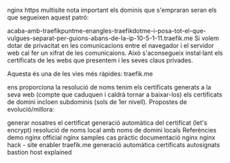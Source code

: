 nginx https multisite
nota important
els dominis que s'empraran seran els que segueixen aquest patró:

acaba-amb-traefikpuntme-enangles-traefikdotme-i-posa-tot-el-que-vulgues-separat-per-guions-abans-de-la-ip-10-5-1-11.traefik.me
Si volem dotar de privacitat en les comunicacions entre el navegador i el servidor web cal fer un xifrat de les comunicaions. Això s'aconsegueix instal·lant els certificats de les webs que presentem i les seves claus privades.

Aquesta és una de les vies més ràpides: traefik.me

ens proporciona la resolució de noms
tenim els certificats generats a la seva web (compte que caduquen i caldrà tornar a baixar-los)
els certificats de domini incloen subdominis (sols de 1er nivell).
Propostes de evolució/millora:

generar nosatres el certificat
generació automàtica del certificat (let's encrypt)
resolució de noms local amb noms de domini locals
Referències
demo
nginx official
nginx samples
cas pràctic
documentació nginx
nginx hack - site enabler
traefik.me
generació automàtica certificats autosignats
bastion host explained
